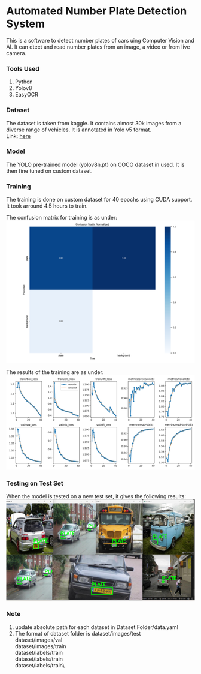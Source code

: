 # Automated Number Plate Detection System
This is a software to detect number plates of cars uing Computer Vision and AI. It can dtect and read number plates from an image, a video or from live camera.

### Tools Used
1. Python
2. Yolov8
3. EasyOCR

### Dataset
The dataset is taken from kaggle. It contains almost 30k images from a diverse range of vehicles. It is annotated in Yolo v5 format.\
Link: [here](https://www.kaggle.com/datasets/abrahman97/number-plate-recognition-dataset)

### Model
The YOLO pre-trained model (yolov8n.pt) on COCO dataset in used. It is then fine tuned on custom dataset.

### Training 
The training is done on custom dataset for 40 epochs using CUDA support. It took arround 4.5 hours to train. 

The confusion matrix for training is as under:
![matrix](https://github.com/ahsanirfan961/Automated-Number-Plate-Detection---YOLOv8---EasyOCR/blob/main/runs/detect/train%20-%20dataset%201%20---%2040%20epoch/confusion_matrix_normalized.png)

The results of the training are as under:
![results](https://github.com/ahsanirfan961/Automated-Number-Plate-Detection---YOLOv8---EasyOCR/blob/main/runs/detect/train%20-%20dataset%201%20---%2040%20epoch/results.png)

### Testing on Test Set
When the model is tested on a new test set, it gives the following results:
![test set results](https://github.com/ahsanirfan961/Automated-Number-Plate-Detection---YOLOv8---EasyOCR/blob/main/runs/detect/test%20-%20dataset%201%20---%2040%20epoch/predict%201.png)


### Note
1. update absolute path for each dataset in Dataset Folder/data.yaml
2. The format of dataset folder is dataset/images/test\
                                   dataset/images/val\
                                   dataset/images/train\
                                   dataset/labels/train\
                                   dataset/labels/train\
                                   dataset/labels/train\

